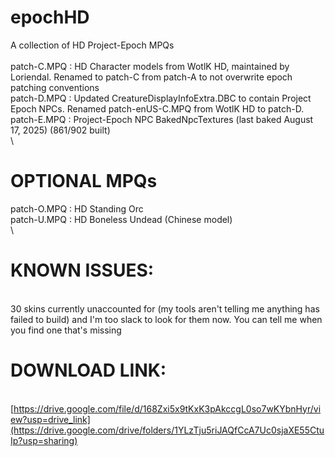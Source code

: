 # epochHD
A collection of HD Project-Epoch MPQs\
\
patch-C.MPQ : HD Character models from WotlK HD, maintained by Loriendal. Renamed to patch-C from patch-A to not overwrite epoch patching conventions\
patch-D.MPQ : Updated CreatureDisplayInfoExtra.DBC to contain Project Epoch NPCs. Renamed patch-enUS-C.MPQ from WotlK HD to patch-D.\
patch-E.MPQ : Project-Epoch NPC BakedNpcTextures (last baked August 17, 2025) (861/902 built)\
\
# OPTIONAL MPQs
patch-O.MPQ : HD Standing Orc\
patch-U.MPQ : HD Boneless Undead (Chinese model)\
\
# KNOWN ISSUES:
\
30 skins currently unaccounted for (my tools aren't telling me anything has failed to build) and I'm too slack to look for them now. You can tell me when you find one that's missing

# DOWNLOAD LINK:
\
[https://drive.google.com/file/d/168Zxi5x9tKxK3pAkccgL0so7wKYbnHyr/view?usp=drive_link](https://drive.google.com/drive/folders/1YLzTju5riJAQfCcA7Uc0sjaXE55CtuIp?usp=sharing)
